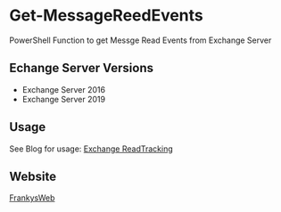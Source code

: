 # Get-MessageReedEvents
 PowerShell Function to get Messge Read Events from Exchange Server
 
## Echange Server Versions
 - Exchange Server 2016
 - Exchange Server 2019
 
## Usage
See Blog for usage: [Exchange ReadTracking](https://www.frankysweb.de/exchange-readtracking-wurde-eine-mail-bereits-gelesen/)
 
## Website
 [FrankysWeb](https://www.frankysweb.de/)

